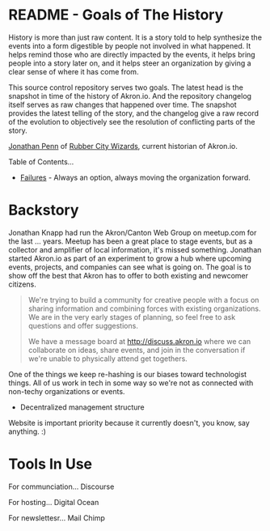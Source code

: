 README - Goals of The History
=============================

History is more than just raw content. It is a story told to help synthesize the events into a form digestible by people not involved in what happened. It helps remind those who are directly impacted by the events, it helps bring people into a story later on, and it helps steer an organization by giving a clear sense of where it has come from.

This source control repository serves two goals. The latest head is the snapshot in time of the history of Akron.io. And the repository changelog itself serves as raw changes that happened over time. The snapshot provides the latest telling of the story, and the changelog give a raw record of the evolution to objectively see the resolution of conflicting parts of the story.

[Jonathan Penn][jp] of [Rubber City Wizards][rcw], current historian of Akron.io.

  [jp]: http://twitter.com/jonathanpenn
  [rcw]: http://rubbercitywizards.com

Table of Contents...
- [Failures](failures.md) - Always an option, always moving the organization forward.


Backstory
=========

Jonathan Knapp had run the Akron/Canton Web Group on meetup.com for the last ... years. Meetup has been a great place to stage events, but as a collector and amplifier of local information, it's missed something. Jonathan started Akron.io as part of an experiment to grow a hub where upcoming events, projects, and companies can see what is going on. The goal is to show off the best that Akron has to offer to both existing and newcomer citizens.

> We're trying to build a community for creative people with a focus on sharing information and combining forces with existing organizations. We are in the very early stages of planning, so feel free to ask questions and offer suggestions.
>
> We have a message board at http://discuss.akron.io where we can collaborate on ideas, share events, and join in the conversation if we're unable to physically attend get togethers.

One of the things we keep re-hashing is our biases toward technologist things. All of us work in tech in some way so we're not as connected with non-techy organizations or events.

- Decentralized management structure

Website is important priority because it currently doesn't, you know, say anything. :)


Tools In Use
============

For communciation... Discourse

For hosting... Digital Ocean

For newslettesr... Mail Chimp

